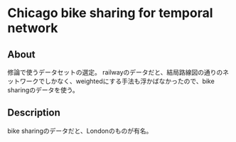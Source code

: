 # Chicago bike sharing for temporal network
## About
修論で使うデータセットの選定。
railwayのデータだと、結局路線図の通りのネットワークでしかなく、weightedにする手法も浮かばなかったので、bike sharingのデータを使う。 
## Description
bike sharingのデータだと、Londonのものが有名。
